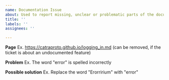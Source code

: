 ```yaml
---
name: Documentation Issue
about: Used to report missing, unclear or problematic parts of the documentation
title: ''
labels: ''
assignees: ''

---
```


**Page**
Ex. https://catraproto.github.io/logging_in.md (can be removed, if the ticket is about an undocumented feature)

**Problem**
Ex. The word "error" is spelled incorrectly

**Possible solution**
Ex. Replace the word "Erorririum" with "error"
